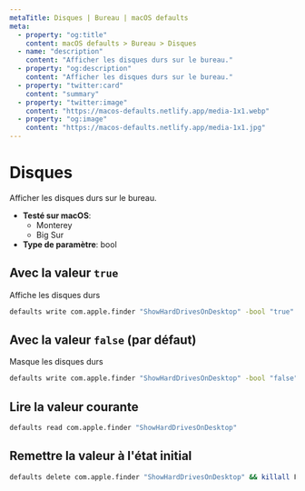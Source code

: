 ```yaml
---
metaTitle: Disques | Bureau | macOS defaults
meta:
  - property: "og:title"
    content: macOS defaults > Bureau > Disques
  - name: "description"
    content: "Afficher les disques durs sur le bureau."
  - property: "og:description"
    content: "Afficher les disques durs sur le bureau."
  - property: "twitter:card"
    content: "summary"
  - property: "twitter:image"
    content: "https://macos-defaults.netlify.app/media-1x1.webp"
  - property: "og:image"
    content: "https://macos-defaults.netlify.app/media-1x1.jpg"
---
```

# Disques

Afficher les disques durs sur le bureau.

<!-- break lists -->

- **Testé sur macOS**:
  * Monterey
  * Big Sur
- **Type de paramètre**: bool

## Avec la valeur `true`

Affiche les disques durs

```bash
defaults write com.apple.finder "ShowHardDrivesOnDesktop" -bool "true" && killall Finder
```

## Avec la valeur `false` (par défaut)

Masque les disques durs

```bash
defaults write com.apple.finder "ShowHardDrivesOnDesktop" -bool "false" && killall Finder
```

## Lire la valeur courante
```bash
defaults read com.apple.finder "ShowHardDrivesOnDesktop"
```

## Remettre la valeur à l'état initial
```bash
defaults delete com.apple.finder "ShowHardDrivesOnDesktop" && killall Finder
```

